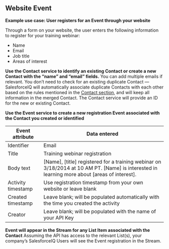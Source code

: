 ## Website Event

__Example use case: User registers for an Event through your website__

Through a form on your website, the user enters the following information to register for your training webinar:

- Name
- Email
- Job title
- Areas of interest

__Use the Contact service to identify an existing Contact or create a new Contact with the “name” and “email” fields.__
You can add multiple emails if relevant. You don’t need to check for an existing duplicate Contact — SalesforceIQ will automatically associate duplicate Contacts with each other based on the rules mentioned in the [Contact section](#contacts), and will keep all information in the merged Contact. The Contact service will provide an ID for the new or existing Contact.

__Use the Event service to create a new registration Event associated with the Contact you created or identified__

Event attribute | Data entered
--------- | -------
Identifier | Email
Title | Training webinar registration
Body text | [Name], [title] registered for a training webinar on 3/18/2014 at 10 AM PT. [Name] is interested in learning more about [areas of interest].
Activity timestamp | Use registration timestamp from your own website or leave blank
Created timestamp | Leave blank; will be populated automatically with the time you created the activity
Creator | Leave blank; will be populated with the name of your API Key

__Event will appear in the Stream for any List Item associated with the Contact__
Assuming the API has access to the relevant List(s), your company’s SalesforceIQ Users will see the Event registration in the Stream.